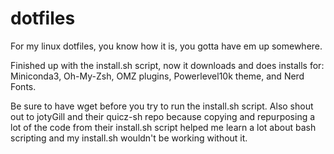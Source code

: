 # dotfiles
For my linux dotfiles, you know how it is, you gotta have em up somewhere.

Finished up with the install.sh script, now it downloads and does installs for:
Miniconda3, Oh-My-Zsh, OMZ plugins, Powerlevel10k theme, and Nerd Fonts.

Be sure to have wget before you try to run the install.sh script. Also shout out to jotyGill and their quicz-sh repo because copying and repurposing a lot of the code from their install.sh script helped me learn a lot about bash scripting and my install.sh wouldn't be working without it.
